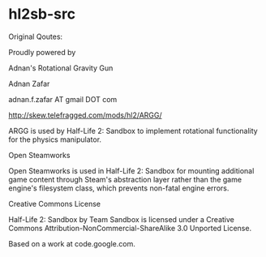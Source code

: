 # hl2sb-src

Original Qoutes:

Proudly powered by


Adnan's Rotational Gravity Gun

Adnan Zafar

adnan.f.zafar AT gmail DOT com

http://skew.telefragged.com/mods/hl2/ARGG/

ARGG is used by Half-Life 2: Sandbox to implement rotational functionality for the physics manipulator.



Open Steamworks

Open Steamworks is used in Half-Life 2: Sandbox for mounting additional game content through Steam's abstraction layer rather than the game engine's filesystem class, which prevents non-fatal engine errors.

Creative Commons License

Half-Life 2: Sandbox by Team Sandbox is licensed under a Creative Commons Attribution-NonCommercial-ShareAlike 3.0 Unported License.

Based on a work at code.google.com.
